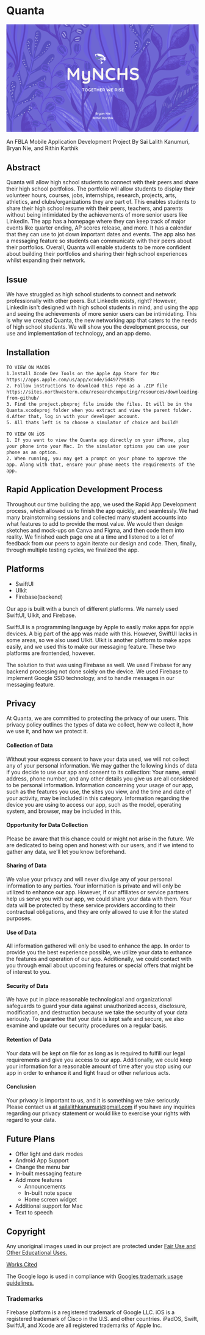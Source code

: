 # Quanta
![Image](https://github.com/BoltOfLightning/MyNCHSFBLA/blob/main/README_assets/Screenshot%202023-06-10%20at%2011.50.44%20AM.png)

An FBLA Mobile Application Development Project
By Sai Lalith Kanumuri, Bryan Nie, and Rithin Karthik

## Abstract
Quanta will allow high school students to connect with their peers and share their high school portfolios. The portfolio will allow students to display their volunteer hours, courses, jobs, internships, research, projects, arts, athletics, and clubs/organizations they are part of. This enables students to share their high school resume with their peers, teachers, and parents without being intimidated by the achievements of more senior users like LinkedIn. The app has a homepage where they can keep track of major events like quarter ending, AP scores release, and more. It has a calendar that they can use to jot down important dates and events. The app also has a messaging feature so students can communicate with their peers about their portfolios. Overall, Quanta will enable students to be more confident about building their portfolios and sharing their high school experiences whilst expanding their network.

## Issue
We have struggled as high school students to connect and network professionally with other peers. But LinkedIn exists, right? However, LinkedIn isn't designed with high school students in mind, and using the app and seeing the achievements of more senior users can be intimidating. This is why we created Quanta, the new networking app that caters to the needs of high school students. We will show you the development process, our use and implementation of technology, and an app demo.

## Installation
```
TO VIEW ON MACOS
1.Install Xcode Dev Tools on the Apple App Store for Mac
https://apps.apple.com/us/app/xcode/id497799835
2. Follow instructions to download this repo as a .ZIP file
https://sites.northwestern.edu/researchcomputing/resources/downloading-from-github/
3. Find the project.pbxproj file inside the files. It will be in the Quanta.xcodeproj folder when you extract and view the parent folder.
4.After that, log in with your developer account.
5. All thats left is to choose a simulator of choice and build!
```

```
TO VIEW ON iOS
1. If you want to view the Quanta app directly on your iPhone, plug your phone into your Mac. In the simulator options you can use your phone as an option.
2. When running, you may get a prompt on your phone to approve the app. Along with that, ensure your phone meets the requirements of the app.
```

## Rapid Application Development Process
Throughout our time building the app, we used the Rapid App Development process, which allowed us to finish the app quickly, and seamlessly. We had many brainstorming sessions and collected many student accounts into what features to add to provide the most value. We would then design sketches and mock-ups on Canva and Figma, and then code them into reality. We finished each page one at a time and listened to a lot of feedback from our peers to again iterate our design and code. Then, finally, through multiple testing cycles, we finalized the app.

## Platforms
- SwiftUI
- UIkit
- Firebase(backend)

Our app is built with a bunch of different platforms. We namely used SwiftUI, UIkit, and Firebase.

SwiftUI is a programming language by Apple to easily make apps for apple devices. A big part of the app was made with this. However, SwiftUI lacks in some areas, so we also used UIkit. UIkit is another platform to make apps easily, and we used this to make our messaging feature. These two platforms are frontended, however.

The solution to that was using Firebase as well. We used Firebase for any backend processing not done solely on the device. We used Firebase to implement Google SSO technology, and to handle messages in our messaging feature.
## Privacy

At Quanta, we are committed to protecting the privacy of our users. This privacy policy outlines the types of data we collect, how we collect it, how we use it, and how we protect it.

#### Collection of Data
Without your express consent to have your data used, we will not collect any of your personal information. We may gather the following kinds of data if you decide to use our app and consent to its collection: Your name, email address, phone number, and any other details you give us are all considered to be personal information. Information concerning your usage of our app, such as the features you use, the sites you view, and the time and date of your activity, may be included in this category. Information regarding the device you are using to access our app, such as the model, operating system, and browser, may be included in this.

#### Opportunity for Data Collection
Please be aware that this chance could or might not arise in the future. We are dedicated to being open and honest with our users, and if we intend to gather any data, we'll let you know beforehand.

#### Sharing of Data
We value your privacy and will never divulge any of your personal information to any parties. Your information is private and will only be utilized to enhance our app. However, if our affiliates or service partners help us serve you with our app, we could share your data with them. Your data will be protected by these service providers according to their contractual obligations, and they are only allowed to use it for the stated purposes.

#### Use of Data
All information gathered will only be used to enhance the app. In order to provide you the best experience possible, we utilize your data to enhance the features and operation of our app. Additionally, we could contact with you through email about upcoming features or special offers that might be of interest to you.

#### Security of Data
We have put in place reasonable technological and organizational safeguards to guard your data against unauthorized access, disclosure, modification, and destruction because we take the security of your data seriously. To guarantee that your data is kept safe and secure, we also examine and update our security procedures on a regular basis.

#### Retention of Data
Your data will be kept on file for as long as is required to fulfill our legal requirements and give you access to our app. Additionally, we could keep your information for a reasonable amount of time after you stop using our app in order to enhance it and fight fraud or other nefarious acts.

#### Conclusion
Your privacy is important to us, and it is something we take seriously. Please contact us at sailalithkanumuri@gmail.com if you have any inquiries regarding our privacy statement or would like to exercise your rights with regard to your data.

## Future Plans
- Offer light and dark modes
- Android App Support
- Change the menu bar
- In-built messaging feature
- Add more features
	- Announcements
	- In-built note space
	- Home screen widget
- Additional support for Mac
- Text to speech

## Copyright
Any unoriginal images used in our project are protected under [Fair Use and Other Educational Uses.](https://www.lib.uchicago.edu/copyrightinfo/fairuse.html)

[Works Cited](https://docs.google.com/document/d/1Rv2X4D7dSiqXFhPkCN6jXLXthg1qIQrX/edit?usp=sharing&ouid=105035643777237250953&rtpof=true&sd=true)

The Google logo is used in compliance with [Googles trademark usage guidelines.](https://www.google.com/permissions/trademark/rules.html)

### Trademarks
Firebase platform is a registered trademark of Google LLC.
iOS is a registered trademark of Cisco in the U.S. and other countries.
iPadOS, Swift, SwiftUI, and Xcode are all registered trademarks of Apple Inc.

